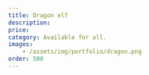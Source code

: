 ```yaml
---
title: Dragon elf
description:
price: 
category: Available for all.
images: 
    - /assets/img/portfolio/dragon.png
order: 500
---
```

